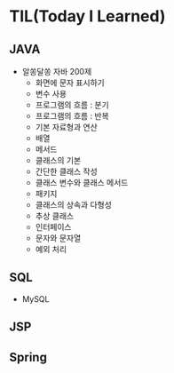 # TIL(Today I Learned)



## JAVA

- 알쏭달쏭 자바 200제
  - 화면에 문자 표시하기
  - 변수 사용
  - 프로그램의 흐름 : 분기
  - 프로그램의 흐름 : 반복
  - 기본 자료형과 연산
  - 배열
  - 메서드
  - 클래스의 기본
  - 간단한 클래스 작성
  - 클래스 변수와 클래스 메서드
  - 패키지
  - 클래스의 상속과 다형성
  - 추상 클래스
  - 인터페이스
  - 문자와 문자열
  - 예외 처리



## SQL

- MySQL



## JSP





## Spring




